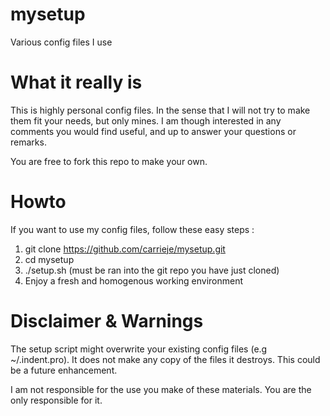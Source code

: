 mysetup
=======

Various config files I use

What it really is
=================

This is highly personal config files.
In the sense that I will not try to make them fit your needs, but only mines.
I am though interested in any comments you would find useful, and up to answer your questions or remarks.

You are free to fork this repo to make your own.

Howto
=====

If you want to use my config files, follow these easy steps :

1. git clone https://github.com/carrieje/mysetup.git
2. cd mysetup
2. ./setup.sh (must be ran into the git repo you have just cloned)
3. Enjoy a fresh and homogenous working environment

Disclaimer & Warnings
=====================

The setup script might overwrite your existing config files (e.g ~/.indent.pro).
It does not make any copy of the files it destroys.
This could be a future enhancement.

I am not responsible for the use you make of these materials.
You are the only responsible for it.
